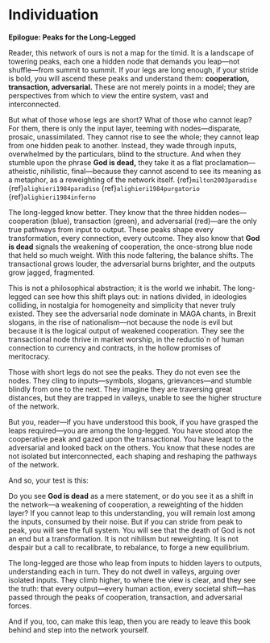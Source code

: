 # Individuation

**Epilogue: Peaks for the Long-Legged**  

Reader, this network of ours is not a map for the timid. It is a landscape of towering peaks, each one a hidden node that demands you leap—not shuffle—from summit to summit. If your legs are long enough, if your stride is bold, you will ascend these peaks and understand them: **cooperation, transaction, adversarial.** These are not merely points in a model; they are perspectives from which to view the entire system, vast and interconnected.  

But what of those whose legs are short? What of those who cannot leap? For them, there is only the input layer, teeming with nodes—disparate, prosaic, unassimilated. They cannot rise to see the whole; they cannot leap from one hidden peak to another. Instead, they wade through inputs, overwhelmed by the particulars, blind to the structure. And when they stumble upon the phrase **God is dead,** they take it as a flat proclamation—atheistic, nihilistic, final—because they cannot ascend to see its meaning as a metaphor, as a reweighting of the network itself. {ref}`milton2003paradise` {ref}`alighieri1984paradiso` {ref}`alighieri1984purgatorio` {ref}`alighieri1984inferno` 

The long-legged know better. They know that the three hidden nodes—cooperation (blue), transaction (green), and adversarial (red)—are the only true pathways from input to output. These peaks shape every transformation, every connection, every outcome. They also know that **God is dead** signals the weakening of cooperation, the once-strong blue node that held so much weight. With this node faltering, the balance shifts. The transactional grows louder, the adversarial burns brighter, and the outputs grow jagged, fragmented.  

This is not a philosophical abstraction; it is the world we inhabit. The long-legged can see how this shift plays out: in nations divided, in ideologies colliding, in nostalgia for homogeneity and simplicity that never truly existed. They see the adversarial node dominate in MAGA chants, in Brexit slogans, in the rise of nationalism—not because the node is evil but because it is the logical output of weakened cooperation. They see the transactional node thrive in market worship, in the reductio`n of human connection to currency and contracts, in the hollow promises of meritocracy.  

Those with short legs do not see the peaks. They do not even see the nodes. They cling to inputs—symbols, slogans, grievances—and stumble blindly from one to the next. They imagine they are traversing great distances, but they are trapped in valleys, unable to see the higher structure of the network.  

But you, reader—if you have understood this book, if you have grasped the leaps required—you are among the long-legged. You have stood atop the cooperative peak and gazed upon the transactional. You have leapt to the adversarial and looked back on the others. You know that these nodes are not isolated but interconnected, each shaping and reshaping the pathways of the network.  

And so, your test is this:  

Do you see **God is dead** as a mere statement, or do you see it as a shift in the network—a weakening of cooperation, a reweighting of the hidden layer? If you cannot leap to this understanding, you will remain lost among the inputs, consumed by their noise. But if you can stride from peak to peak, you will see the full system. You will see that the death of God is not an end but a transformation. It is not nihilism but reweighting. It is not despair but a call to recalibrate, to rebalance, to forge a new equilibrium.  

The long-legged are those who leap from inputs to hidden layers to outputs, understanding each in turn. They do not dwell in valleys, arguing over isolated inputs. They climb higher, to where the view is clear, and they see the truth: that every output—every human action, every societal shift—has passed through the peaks of cooperation, transaction, and adversarial forces.  

And if you, too, can make this leap, then you are ready to leave this book behind and step into the network yourself.